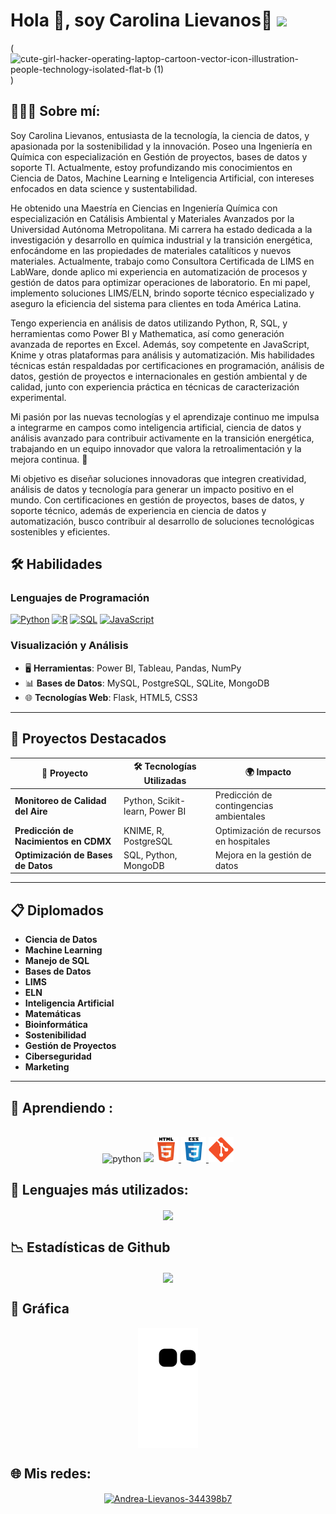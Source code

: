# Hola 👋, soy Carolina Lievanos🌿 <img src="https://media.giphy.com/media/hvRJCLFzcasrR4ia7z/giphy.gif" width="35">
(![cute-girl-hacker-operating-laptop-cartoon-vector-icon-illustration-people-technology-isolated-flat-b (1)](https://github.com/user-attachments/assets/5c91a96e-1bb6-4c68-a35f-afa1c95e50fd)
)


<h2>👩🏻‍💻 Sobre mí:</h2>

Soy Carolina Lievanos, entusiasta de la tecnología, la ciencia de datos, y apasionada por la sostenibilidad y la innovación. Poseo una Ingeniería en Química con especialización en Gestión de proyectos, bases de datos y soporte TI. Actualmente, estoy profundizando mis conocimientos en Ciencia de Datos, Machine Learning e Inteligencia Artificial, con intereses enfocados en data science y sustentabilidad.

He obtenido una Maestría en Ciencias en Ingeniería Química con especialización en Catálisis Ambiental y Materiales Avanzados por la Universidad Autónoma Metropolitana. Mi carrera ha estado dedicada a la investigación y desarrollo en química industrial y la transición energética, enfocándome en las propiedades de materiales catalíticos y nuevos materiales. Actualmente, trabajo como Consultora Certificada de LIMS en LabWare, donde aplico mi experiencia en automatización de procesos y gestión de datos para optimizar operaciones de laboratorio. En mi papel, implemento soluciones LIMS/ELN, brindo soporte técnico especializado y aseguro la eficiencia del sistema para clientes en toda América Latina.

Tengo experiencia en análisis de datos utilizando Python, R, SQL, y herramientas como Power BI y Mathematica, así como generación avanzada de reportes en Excel. Además, soy competente en JavaScript, Knime y otras plataformas para análisis y automatización. Mis habilidades técnicas están respaldadas por certificaciones en programación, análisis de datos, gestión de proyectos e internacionales en gestión ambiental y de calidad, junto con experiencia práctica en técnicas de caracterización experimental.

Mi pasión por las nuevas tecnologías y el aprendizaje continuo me impulsa a integrarme en campos como inteligencia artificial, ciencia de datos y análisis avanzado para contribuir activamente en la transición energética, trabajando en un equipo innovador que valora la retroalimentación y la mejora continua. 🌟

Mi objetivo es diseñar soluciones innovadoras que integren creatividad, análisis de datos y tecnología para generar un impacto positivo en el mundo. Con certificaciones en gestión de proyectos, bases de datos, y soporte técnico, además de experiencia en ciencia de datos y automatización, busco contribuir al desarrollo de soluciones tecnológicas sostenibles y eficientes.

## 🛠️ Habilidades

### Lenguajes de Programación

[![Python](https://img.shields.io/badge/Python-100%25-3776AB?style=flat-square&logo=python&logoColor=white)](#)
[![R](https://img.shields.io/badge/R-100%25-276DC3?style=flat-square&logo=r&logoColor=white)](#)
[![SQL](https://img.shields.io/badge/SQL-85%25-CC2927?style=flat-square&logo=microsoftsqlserver&logoColor=white)](#)
[![JavaScript](https://img.shields.io/badge/JavaScript-75%25-F7DF1E?style=flat-square&logo=javascript&logoColor=black)](#)

### Visualización y Análisis

- 🖥️ **Herramientas**: Power BI, Tableau, Pandas, NumPy  
- 📊 **Bases de Datos**: MySQL, PostgreSQL, SQLite, MongoDB  
- 🌐 **Tecnologías Web**: Flask, HTML5, CSS3  

---

## 🌟 Proyectos Destacados

| 🌿 Proyecto                                   | 🛠️ Tecnologías Utilizadas         | 🌍 Impacto                                |
|----------------------------------------------|-----------------------------------|-------------------------------------------|
| **Monitoreo de Calidad del Aire**            | Python, Scikit-learn, Power BI    | Predicción de contingencias ambientales   |
| **Predicción de Nacimientos en CDMX**        | KNIME, R, PostgreSQL              | Optimización de recursos en hospitales    |
| **Optimización de Bases de Datos**           | SQL, Python, MongoDB              | Mejora en la gestión de datos             |

---

## 📋 Diplomados

- **Ciencia de Datos**  
- **Machine Learning**  
- **Manejo de SQL**  
- **Bases de Datos**  
- **LIMS**  
- **ELN**  
- **Inteligencia Artificial**  
- **Matemáticas**  
- **Bioinformática**  
- **Sostenibilidad**  
- **Gestión de Proyectos**  
- **Ciberseguridad**  
- **Marketing**  

---

<h2>🧠  Aprendiendo :</h2>
<p align="center"></br>
<img src="https://cdn.jsdelivr.net/gh/devicons/devicon/icons/python/python-original.svg" alt="python" width="40" height="40" />
<img src="https://cdn.jsdelivr.net/gh/devicons/devicon/icons/mongodb/mongodb-original.svg" width="40"/><a href="https://www.w3schools.com/hmtl5/" target="blank"><img src="https://raw.githubusercontent.com/devicons/devicon/master/icons/html5/html5-original-wordmark.svg" alt="html5" width="40" height="40"/> </a>
<a href="https://www.w3schools.com/css/" target="blank"> <img src="https://raw.githubusercontent.com/devicons/devicon/master/icons/css3/css3-original-wordmark.svg" alt="css3" width="40" height="40"/> </a>
<img src="https://raw.githubusercontent.com/devicons/devicon/master/icons/git/git-original.svg" alt="git" width="40" height="40"/>

<!-- <a href="https://developer.mozilla.org/en-US/docs/Web/JavaScript" target="_blank"> <img src="https://raw.githubusercontent.com/devicons/devicon/master/icons/javascript/javascript-original.svg" alt="javascript" width="40" height="40"/> </a> -->

<!-- <img src="https://raw.githubusercontent.com/devicons/devicon/master/icons/nodejs/nodejs-original.svg" alt="nodejs" width="40" height="40"/> -->

<!-- <h2>⚡  Lenguajes y Herramientas:</h2>

<p align="center"></br>
<img alt="mongodb" src="https://img.shields.io/badge/MongoDB-4EA94B?style=for-the-badge&logo=mongodb&logoColor=white" </img>

<img alt="html5" src="https://img.shields.io/badge/-HTML5-E34F26?style=flat-square&logo=html5&logoColor=white" /> <img alt="css" src="https://img.shields.io/badge/-CSS3-1572B6?style=flat-square&logo=css3&logoColor=white">
<img alt="git" src="https://img.shields.io/badge/-Git-F05032?style=flat-square&logo=git&logoColor=white" /> <img alt="Github" src="https://img.shields.io/badge/-Github-181717?style=flat-square&logo=Github&logoColor=white">
<img alt="MySQL" src="https://img.shields.io/badge/-MySQL-4479A1?style=flat-square&logo=mysql&logoColor=white"> <img alt="Microsoft" src="https://img.shields.io/badge/-MicrosoftSQLServer-CC2927?style=flat-square&logo=Microsoft SQL Server&logoColor=white"> <img alt="Javascript" src="https://img.shields.io/badge/-Javascript-FECC00?style=flat-square&logo=Javascript&logoColor=white"></p>
</br> -->

<h2>🌟  Lenguajes más utilizados:</h2>
<!-- <p align="center"><img align="center" src="https://github-readme-stats.vercel.app/api/top-langs?username=ixshelc&theme=tokyonight&show_icons=true&locale=es&layout=compact&" alt="ixshelc"/></p> </br> -->

<p align="center"><img align="center" src="https://github-readme-stats.vercel.app/api/top-langs/?username=IxshelC&layout=compact&theme=cobalt&locale=es"/></p>
<h2>📉 Estadísticas de Github </h2>

<p align="center"><img align="center" src="https://github-readme-stats.vercel.app/api?username=IxshelC&show_icons=true&theme=cobalt&locale=es"/></p>



<h2>🐍 Gráfica </h2>
 <p align="center"><img align="center" src="https://github.com/IxshelC/IxshelC/blob/output/github-contribution-grid-snake.svg"/></p>


<!-- <h2>🐍 Gráfica </h2> -->
<!-- <p align="center"><img alig n="center" src="https://github.com/IxshelC/IxshelC/blob/output/github-contribution-grid-snake.svg"/></p> -->

<h2>🌐 Mis redes:</h2>
<p align="center">
<a href="https://www.linkedin.com/in/lievanosiq/" target="blank"><img align="center" src="https://raw.githubusercontent.com/rahuldkjain/github-profile-readme-generator/master/src/images/icons/Social/linked-in-alt.svg" alt="Andrea-Lievanos-344398b7" height="30" width="40" /></a>


<!-- ![visitors](https://visitor-badge.glitch.me/badge?page_id=ixshelc.id&left_color=green&right_color=red) -->
